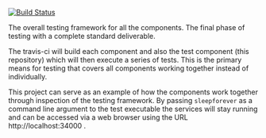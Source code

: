[![Build Status](https://travis-ci.org/kmcguire3413/MDACSTest.svg?branch=nightly)](https://travis-ci.org/kmcguire3413/MDACSTest)

The overall testing framework for all the components. The final phase of testing with a complete standard deliverable.

The travis-ci will build each component and also the test component (this repository) which will then execute a series of tests. This is the primary means for testing that covers all components working together instead of individually. 

This project can serve as an example of how the components work together through inspection of the testing framework. By passing `sleepforever` as a command line argument to the test executable the services will stay running and can be accessed via a web browser using the URL http://localhost:34000 .
